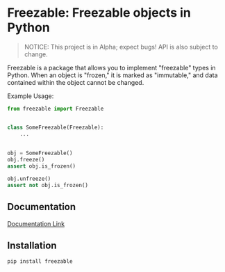 # Freezable: Freezable objects in Python

> NOTICE: This project is in Alpha; expect bugs! API is also subject to
  change.
  
Freezable is a package that allows you to implement "freezable" types in
Python. When an object is "frozen," it is marked as "immutable," and data
contained within the object cannot be changed.

Example Usage:
```python
from freezable import Freezable


class SomeFreezable(Freezable):
    ...
    
    
obj = SomeFreezable()
obj.freeze()
assert obj.is_frozen()

obj.unfreeze()
assert not obj.is_frozen()
```

## Documentation

[Documentation Link](https://python-freezable.readthedocs.io/en/latest/)


## Installation

```
pip install freezable
```
